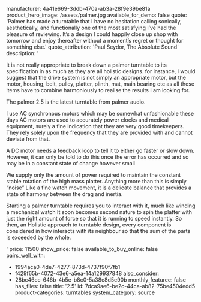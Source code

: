 manufacturer: 4a41e669-3ddb-470a-ab3a-28f9e39be81a
product_hero_image: /assets/palmer.jpg
available_for_demo: false
quote: 'Palmer has made a turntable that I have no hesitation calling sonically, aesthetically, and functionally one of the most satisfying I’ve had the pleasure of reviewing. It’s a design I could happily close up shop with tomorrow and enjoy thereafter without a moment’s regret or thought for something else.'
quote_attribution: 'Paul Seydor, The Absolute Sound'
description: '<p>It is not really appropriate to break down a palmer turntable to its specification in as much as they are all holistic designs. for instance, I would suggest that the drive system is not simply an appropriate motor, but the motor, housing, belt, pulley, platter, plinth, mat, main bearing etc as all these items have to combine harmoniously to realise the results I am looking for.</p><p>The palmer 2.5 is the latest turntable from palmer audio.</p><p>I use AC synchronous motors which may be somewhat unfashionable these days AC motors are used to accurately power clocks and medical equipment, surely a fine indication that they are very good timekeepers. They rely solely upon the frequency that they are provided with and cannot deviate from that.</p><p>A DC motor needs a feedback loop to tell it to either go faster or slow down. However, it can only be told to do this once the error has occurred and so may be in a constant state of change however small</p><p>We supply only the amount of power required to maintain the constant stable rotation of the high mass platter. Anything more than this is simply “noise” Like a fine watch movement, it is a delicate balance that provides a state of harmony between the drag and inertia.</p><p>Starting a palmer turntable requires you to interact with it, much like winding a mechanical watch It soon becomes second nature to spin the platter with just the right amount of force so that it is running to speed instantly. So then, an Holistic approach to turntable design, every component is considered in how interacts with its neighbour so that the sum of the parts is exceeded by the whole.</p>'
price: 11500
show_price: false
available_to_buy_online: false
pairs_well_with:
  - 1994aca0-4de7-4277-873d-4737f90f7fb1
  - f429f65b-4072-43e6-a5ea-14a129937848
also_consider:
  - 28bc46cc-646b-4b5e-b8c0-5a38e8d5e90b
monthly_featuree: false
has_files: false
title: '2.5'
id: 7dca9ae6-be2c-44ca-ab82-75be4504edd5
product-categories: turntables
system_category: source
